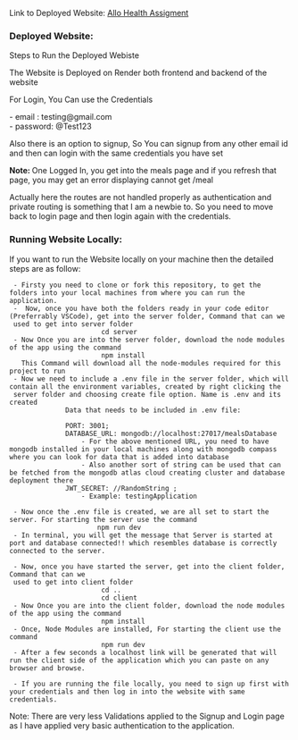Link to Deployed Website: [Allo Health Assigment](https://allo-health-assignment.onrender.com/)

<h3>Deployed Website: </h3>
<p>Steps to Run the Deployed Webiste</p>

<p>The Website is Deployed on Render both frontend and backend of the website</p>
<p>For Login, You Can use the Credentials </p>
 - email : testing@gmail.com <br/>
 - password: @Test123
<p></p>
<p>Also there is an option to signup, So You can signup from any other email id and then can login with the same credentials you have set</p>

<p><strong>Note: </strong> One Logged In, you get into the meals page and if you refresh that page, you may get an error displaying 
  cannot get /meal

  Actually here the routes are not handled properly as authentication and private routing is something that I am a newbie to. So you need to 
  move back to login page and then login again with the credentials.
</p>

<h3>Running Website Locally: </h3>
<p>If you want to run the Website locally on your machine then the detailed steps are as follow: </p>

     - Firsty you need to clone or fork this repository, to get the folders into your local machines from where you can run the application.
     -  Now, once you have both the folders ready in your code editor (Preferrably VSCode), get into the server folder, Command that can we
     used to get into server folder
                           cd server
     - Now Once you are into the server folder, download the node modules of the app using the command 
                           npm install
       This Command will download all the node-modules required for this project to run
     - Now we need to include a .env file in the server folder, which will contain all the environment variables, created by right clicking the
     server folder and choosing create file option. Name is .env and its created
                  Data that needs to be included in .env file: 

                  PORT: 3001;
                  DATABASE_URL: mongodb://localhost:27017/mealsDatabase
                      - For the above mentioned URL, you need to have mongodb installed in your local machines along with mongodb compass where you can look for data that is added into database
                      - Also another sort of string can be used that can be fetched from the mongodb atlas cloud creating cluster and database deployment there
                  JWT_SECRET: //RandomString ;
                      - Example: testingApplication
                      
     - Now once the .env file is created, we are all set to start the server. For starting the server use the command
                          npm run dev
     - In terminal, you will get the message that Server is started at port and database connected!! which resembles database is correctly connected to the server.
                           
     - Now, once you have started the server, get into the client folder, Command that can we
     used to get into client folder
                           cd ..
                           cd client
     - Now Once you are into the client folder, download the node modules of the app using the command 
                           npm install
     - Once, Node Modules are installed, For starting the client use the command
                           npm run dev
     - After a few seconds a localhost link will be generated that will run the client side of the application which you can paste on any browser and browse.

     - If you are running the file locally, you need to sign up first with your credentials and then log in into the website with same credentials.

   Note:  There are very less Validations applied to the Signup and Login page as I have applied very basic authentication to the application.



